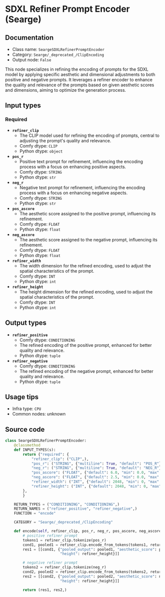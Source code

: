 # SDXL Refiner Prompt Encoder (Searge)
## Documentation
- Class name: `SeargeSDXLRefinerPromptEncoder`
- Category: `Searge/_deprecated_/ClipEncoding`
- Output node: `False`

This node specializes in refining the encoding of prompts for the SDXL model by applying specific aesthetic and dimensional adjustments to both positive and negative prompts. It leverages a refiner encoder to enhance the quality and relevance of the prompts based on given aesthetic scores and dimensions, aiming to optimize the generation process.
## Input types
### Required
- **`refiner_clip`**
    - The CLIP model used for refining the encoding of prompts, central to adjusting the prompt's quality and relevance.
    - Comfy dtype: `CLIP`
    - Python dtype: `object`
- **`pos_r`**
    - Positive text prompt for refinement, influencing the encoding process with a focus on enhancing positive aspects.
    - Comfy dtype: `STRING`
    - Python dtype: `str`
- **`neg_r`**
    - Negative text prompt for refinement, influencing the encoding process with a focus on enhancing negative aspects.
    - Comfy dtype: `STRING`
    - Python dtype: `str`
- **`pos_ascore`**
    - The aesthetic score assigned to the positive prompt, influencing its refinement.
    - Comfy dtype: `FLOAT`
    - Python dtype: `float`
- **`neg_ascore`**
    - The aesthetic score assigned to the negative prompt, influencing its refinement.
    - Comfy dtype: `FLOAT`
    - Python dtype: `float`
- **`refiner_width`**
    - The width dimension for the refined encoding, used to adjust the spatial characteristics of the prompt.
    - Comfy dtype: `INT`
    - Python dtype: `int`
- **`refiner_height`**
    - The height dimension for the refined encoding, used to adjust the spatial characteristics of the prompt.
    - Comfy dtype: `INT`
    - Python dtype: `int`
## Output types
- **`refiner_positive`**
    - Comfy dtype: `CONDITIONING`
    - The refined encoding of the positive prompt, enhanced for better quality and relevance.
    - Python dtype: `tuple`
- **`refiner_negative`**
    - Comfy dtype: `CONDITIONING`
    - The refined encoding of the negative prompt, enhanced for better quality and relevance.
    - Python dtype: `tuple`
## Usage tips
- Infra type: `CPU`
- Common nodes: unknown


## Source code
```python
class SeargeSDXLRefinerPromptEncoder:
    @classmethod
    def INPUT_TYPES(s):
        return {"required": {
            "refiner_clip": ("CLIP",),
            "pos_r": ("STRING", {"multiline": True, "default": "POS_R"}),
            "neg_r": ("STRING", {"multiline": True, "default": "NEG_R"}),
            "pos_ascore": ("FLOAT", {"default": 6.0, "min": 0.0, "max": 1000.0, "step": 0.01}),
            "neg_ascore": ("FLOAT", {"default": 2.5, "min": 0.0, "max": 1000.0, "step": 0.01}),
            "refiner_width": ("INT", {"default": 2048, "min": 0, "max": nodes.MAX_RESOLUTION, "step": 8}),
            "refiner_height": ("INT", {"default": 2048, "min": 0, "max": nodes.MAX_RESOLUTION, "step": 8}),
        },
        }

    RETURN_TYPES = ("CONDITIONING", "CONDITIONING",)
    RETURN_NAMES = ("refiner_positive", "refiner_negative",)
    FUNCTION = "encode"

    CATEGORY = "Searge/_deprecated_/ClipEncoding"

    def encode(self, refiner_clip, pos_r, neg_r, pos_ascore, neg_ascore, refiner_width, refiner_height):
        # positive refiner prompt
        tokens1 = refiner_clip.tokenize(pos_r)
        cond1, pooled1 = refiner_clip.encode_from_tokens(tokens1, return_pooled=True)
        res1 = [[cond1, {"pooled_output": pooled1, "aesthetic_score": pos_ascore, "width": refiner_width,
                         "height": refiner_height}]]

        # negative refiner prompt
        tokens2 = refiner_clip.tokenize(neg_r)
        cond2, pooled2 = refiner_clip.encode_from_tokens(tokens2, return_pooled=True)
        res2 = [[cond2, {"pooled_output": pooled2, "aesthetic_score": neg_ascore, "width": refiner_width,
                         "height": refiner_height}]]

        return (res1, res2,)

```
